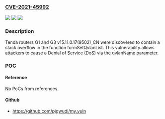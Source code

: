 ### [CVE-2021-45992](https://cve.mitre.org/cgi-bin/cvename.cgi?name=CVE-2021-45992)
![](https://img.shields.io/static/v1?label=Product&message=n%2Fa&color=blue)
![](https://img.shields.io/static/v1?label=Version&message=n%2Fa&color=blue)
![](https://img.shields.io/static/v1?label=Vulnerability&message=n%2Fa&color=brighgreen)

### Description

Tenda routers G1 and G3 v15.11.0.17(9502)_CN were discovered to contain a stack overflow in the function formSetQvlanList. This vulnerability allows attackers to cause a Denial of Service (DoS) via the qvlanName parameter.

### POC

#### Reference
No PoCs from references.

#### Github
- https://github.com/pjqwudi/my_vuln

